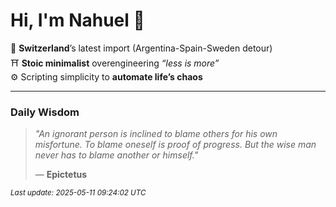# Hi, I'm Nahuel :tiger:

📍 **Switzerland**’s latest import (Argentina-Spain-Sweden detour)  
⛩️ **Stoic minimalist** overengineering *“less is more”*  
⚙️ Scripting simplicity to **automate life’s chaos**

---

### Daily Wisdom
> _"An ignorant person is inclined to blame others for his own misfortune. To blame oneself is proof of progress. But the wise man never has to blame another or himself."_  
>
> — **Epictetus**

<sub>*Last update: 2025-05-11 09:24:02 UTC*</sub>

